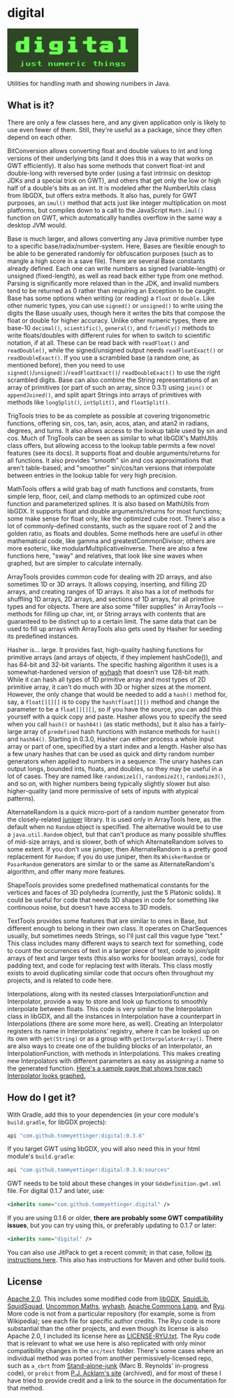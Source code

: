 # digital

![digital](docs/logo.png)

Utilities for handling math and showing numbers in Java.

## What is it?

There are only a few classes here, and any given application
only is likely to use even fewer of them. Still, they're
useful as a package, since they often depend on each other.

BitConversion allows converting float and double values to
int and long versions of their underlying bits (and it does
this in a way that works on GWT efficiently). It also has
some methods that convert float-int and double-long with
reversed byte order (using a fast intrinsic on desktop JDKs
and a special trick on GWT), and others that get only the low
or high half of a double's bits as an int. It is modeled after
the NumberUtils class from libGDX, but offers extra methods.
It also has, purely for GWT purposes, an `imul()` method that
acts just like integer multiplication on most platforms, but
compiles down to a call to the JavaScript `Math.imul()`
function on GWT, which automatically handles overflow in the
same way a desktop JVM would.

Base is much larger, and allows converting any Java primitive
number type to a specific base/radix/number-system. Here,
Bases are flexible enough to be able to be generated randomly
for obfuscation purposes (such as to mangle a high score in a
save file). There are several Base constants already defined.
Each one can write numbers as signed (variable-length) or
unsigned (fixed-length), as well as read back either type from
one method. Parsing is significantly more relaxed than in the
JDK, and invalid numbers tend to be returned as 0 rather than
requiring an Exception to be caught. Base has some options
when writing (or reading) a `float` or `double`. Like other
numeric types, you can use `signed()` or `unsigned()` to write
using the digits the Base usually uses, though here it writes
the bits that compose the float or double for higher accuracy.
Unlike other numeric types, there are base-10 `decimal()`,
`scientific()`, `general()`, and `friendly()` methods to write
floats/doubles with different rules for when to switch to
scientific notation, if at all. These can be read back with
`readFloat()` and `readDouble()`, while the signed/unsigned
output needs `readFloatExact()` or `readDoubleExact()`. If you
use a scrambled base (a random one, as mentioned before), then
you need to use `signed()`/`unsigned()`/`readFloatExact()`/
`readDoubleExact()` to use the right scrambled digits. Base
can also combine the String representations of an array of
primitives (or part of such an array, since 0.3.1) using
`join()` or `appendJoined()`, and split apart Strings into 
arrays of primitives with methods like `longSplit()`,
`intSplit()`, and `floatSplit()`.

TrigTools tries to be as complete as possible at covering
trigonometric functions, offering sin, cos, tan, asin, acos,
atan, and atan2 in radians, degrees, and turns. It also allows
access to the lookup table used by sin and cos. Much of
TrigTools can be seen as similar to what libGDX's MathUtils
class offers, but allowing access to the lookup table permits
a few novel features (see its docs). It supports float and
double arguments/returns for all functions. It also provides
"smooth" sin and cos approximations that aren't table-based,
and "smoother" sin/cos/tan versions that interpolate between
entries in the lookup table for very high precision.

MathTools offers a wild grab bag of math functions and
constants, from simple lerp, floor, ceil, and clamp methods to
an optimized cube root function and parameterized splines. It
is also based on MathUtils from libGDX. It supports float and
double arguments/returns for most functions; some make sense
for float only, like the optimized cube root. There's also a
lot of commonly-defined constants, such as the square root of
2 and the golden ratio, as floats and doubles. Some methods
here are useful in other mathematical code, like gamma and
greatestCommonDivisor; others are more esoteric, like
modularMultiplicativeInverse. There are also a few functions
here, "sway" and relatives, that look like sine waves when
graphed, but are simpler to calculate internally.

ArrayTools provides common code for dealing with 2D arrays, and
also sometimes 1D or 3D arrays. It allows copying, inserting,
and filling 2D arrays, and creating ranges of 1D arrays. It also
has a lot of methods for shuffling 1D arrays, 2D arrays, and
sections of 1D arrays, for all primitive types and for objects.
There are also some "filler supplies" in ArrayTools -- methods
for filling up char, int, or String arrays with contents that
are guaranteed to be distinct up to a certain limit. The same
data that can be used to fill up arrays with ArrayTools also
gets used by Hasher for seeding its predefined instances.

Hasher is... large. It provides fast, high-quality hashing
functions for primitive arrays (and arrays of objects, if they
implement hashCode()), and has 64-bit and 32-bit variants. The
specific hashing algorithm it uses is a somewhat-hardened
version of [wyhash](https://github.com/wangyi-fudan/wyhash) that
doesn't use 128-bit math. While it can hash all types of 1D
primitive array and most types of 2D primitive array, it can't
do much with 3D or higher sizes at the moment. However, the only
change that would be needed to add a `hash()` method for, say, a
`float[][][]` is to copy the `hash(float[][])` method and change
the parameter to be a `float[][][]`, so if you have the source,
you can add this yourself with a quick copy and paste. Hasher
allows you to specify the seed when you call `hash()` or
`hash64()` (as static methods), but it also has a fairly-large
array of `predefined` hash functions with instance methods for
`hash()` and `hash64()`. Starting in 0.3.0, Hasher can either
process a whole input array or part of one, specified by a start
index and a length. Hasher also has a few unary hashes that
can be used as quick and dirty random number generators when
applied to numbers in a sequence. The unary hashes can output
longs, bounded ints, floats, and doubles, so they may be useful in
a lot of cases. They are named like `randomize1()`, `randomize2()`,
`randomize3()`, and so on, with higher numbers being typically
slightly slower but also higher-quality (and more permissive of
sets of inputs with atypical patterns).

AlternateRandom is a quick micro-port of a random number generator
from the closely-related [juniper](https://github.com/tommyettinger/juniper)
library. It is used only in ArrayTools here, as the default when
no `Random` object is specified. The alternative would be to use
a `java.util.Random` object, but that can't produce as many
possible shuffles of mid-size arrays, and is slower, both of which
AlternateRandom solves to some extent. If you don't use juniper,
then AlternateRandom is a pretty good replacement for `Random`;
if you do use juniper, then its `WhiskerRandom` or `PasarRandom`
generators are similar to or the same as AlternateRandom's
algorithm, and offer many more features.

ShapeTools provides some predefined mathematical constants for
the vertices and faces of 3D polyhedra (currently, just the 5
Platonic solids). It could be useful for code that needs 3D shapes
in code for something like continuous noise, but doesn't have
access to 3D models.

TextTools provides some features that are similar to ones in Base,
but different enough to belong in their own class. It operates on
CharSequences usually, but sometimes needs Strings, so I'll just
call this vague type "text." This class includes many different
ways to search text for something, code to count the occurrences
of text in a larger piece of text, code to join/split arrays of
text and larger texts (this also works for boolean arrays), code
for padding text, and code for replacing text with literals. This
class mostly exists to avoid duplicating similar code that occurs
often throughout my projects, and is related to code here.

Interpolations, along with its nested classes InterpolationFunction
and Interpolator, provide a way to store and look up functions to
smoothly interpolate between floats. This code is very similar to
the Interpolation class in libGDX, and all the instances in
Interpolation have a counterpart in Interpolations (there are some
more here, as well). Creating an Interpolator registers its name
in Interpolations' registry, where it can be looked up on its own
with `get(String)` or as a group with `getInterpolatorArray()`.
There are also ways to create one of the building blocks of an
Interpolator, an InterpolationFunction, with methods in
Interpolations. This makes creating new Interpolators with different
parameters as easy as assigning a name to the generated function.
[Here's a sample page that shows how each Interpolator looks graphed.](docs/interpolators.html)

## How do I get it?

With Gradle, add this to your dependencies (in your core module's
`build.gradle`, for libGDX projects):

```groovy
api "com.github.tommyettinger:digital:0.3.6"
```

If you target GWT using libGDX, you will also need this in your
html module's `build.gradle`:

```groovy
api "com.github.tommyettinger:digital:0.3.6:sources"
```

GWT needs to be told about these changes in your `GdxDefinition.gwt.xml`
file. For digital 0.1.7 and later, use:

```xml
<inherits name="com.github.tommyettinger.digital" />
```

If you are using 0.1.6 or older, **there are probably some GWT
compatibility issues**, but you can try using this, or preferably
updating to 0.1.7 or later:

```xml
<inherits name="digital" />
```

You can also use JitPack to get a recent commit; in that case,
follow [its instructions here](https://jitpack.io/#tommyettinger/digital/).
This also has instructions for Maven and other build tools.

## License

[Apache 2.0](LICENSE). This includes some modified code from
[libGDX](https://github.com/libgdx/libgdx), 
[SquidLib](https://github.com/yellowstonegames/SquidLib),
[SquidSquad](https://github.com/yellowstonegames/SquidSquad),
[Uncommon Maths](https://maths.uncommons.org/),
[wyhash](https://github.com/wangyi-fudan/wyhash),
[Apache Commons Lang](https://github.com/apache/commons-lang),
and [Ryu](https://github.com/ulfjack/ryu). More code
is not from a particular repository (for example, some is from
Wikipedia); see each file for specific author credits. The Ryu
code is more substantial than the other projects, and even
though its license is also Apache 2.0, I included its license
here as [LICENSE-RYU.txt](LICENSE-RYU.txt). The Ryu code that
is relevant to what we use here is also replicated with only
minor compatibility changes in the `src/test` folder.
There's some cases where an individual method was ported from
another permissively-licensed repo, such as
`a_cbrt` from [Stand-alone-junk](https://github.com/Marc-B-Reynolds/Stand-alone-junk)
(Marc B. Reynolds' in-progress code), or `probit` from
[P.J. Acklam's site](https://web.archive.org/web/20151030215612/http://home.online.no/~pjacklam/notes/invnorm/)
(archived), and for most of these I
have tried to provide credit and a link to the source in the
documentation for that method.
